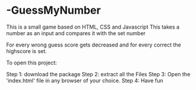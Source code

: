 # -GuessMyNumber
 
 
 This is a small game based on HTML, CSS and Javascript This takes a number as an input and compares it with the set number

For every wrong guess score gets decreased and for every correct the highscore is set.

To open this project:

Step 1: download the package Step 2: extract all the Files Step 3: Open the 'index.html' file in any browser of your choice. Step 4: Have fun

